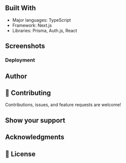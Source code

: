 ## Built With

- Major languages: TypeScript
- Framework: Next.js
- Libraries: Prisma, Auth.js, React

## Screenshots

### Deployment

## Author

## 🤝 Contributing

Contributions, issues, and feature requests are welcome!

## Show your support

## Acknowledgments

## 📝 License
